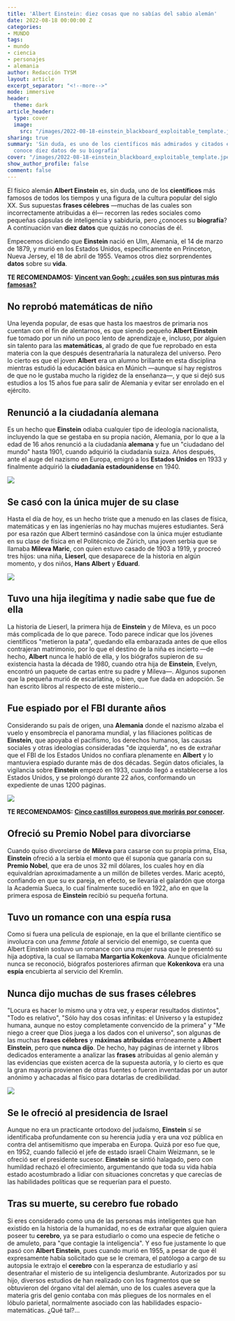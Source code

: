 ```yaml
---
title: 'Albert Einstein: diez cosas que no sabías del sabio alemán'
date: 2022-08-18 00:00:00 Z
categories:
- MUNDO
tags:
- mundo
- ciencia
- personajes
- alemania
author: Redacción TYSM
layout: article
excerpt_separator: "<!--more-->"
mode: immersive
header:
  theme: dark
article_header:
  type: cover
  image:
    src: "/images/2022-08-18-einstein_blackboard_exploitable_template.jpeg"
sharing: true
summary: 'Sin duda, es uno de los científicos más admirados y citados en redes sociales:
  conoce diez datos de su biografía'
cover: "/images/2022-08-18-einstein_blackboard_exploitable_template.jpeg"
show_author_profile: false
comment: false
---
```


El físico alemán **Albert Einstein** es, sin duda, uno de los **científicos** más famosos de todos los tiempos y una figura de la cultura popular del siglo XX. Sus supuestas **frases célebres** —muchas de las cuales son incorrectamente atribuidas a él— recorren las redes sociales como pequeñas cápsulas de inteligencia y sabiduría, pero ¿conoces su **biografía**? A continuación van **diez** **datos** que quizás no conocías de él.

Empecemos diciendo que **Einstein** nació en Ulm, Alemania, el 14 de marzo de 1879, y murió en los Estados Unidos, específicamente en Princeton, Nueva Jersey, el 18 de abril de 1955. Veamos otros diez sorprendentes **datos** sobre su **vida**.

**TE RECOMENDAMOS:** [**Vincent van Gogh: ¿cuáles son sus pinturas más famosas?**](https://blog.tonoysumariachi.com/mundo/2022/10/03/vincent-van-gogh-sus-pinturas-mas-famosas.html)

## No reprobó matemáticas de niño

Una leyenda popular, de esas que hasta los maestros de primaria nos cuentan con el fin de alentarnos, es que siendo pequeño **Albert Einstein** fue tomado por un niño un poco lento de aprendizaje e, incluso, por alguien sin talento para las **matemáticas**, al grado de que fue reprobado en esta materia con la que después desentrañaría la naturaleza del universo. Pero lo cierto es que el joven **Albert** era un alumno brillante en esta disciplina mientras estudió la educación básica en Múnich —aunque sí hay registros de que no le gustaba mucho la rigidez de la enseñanza—, y que si dejó sus estudios a los 15 años fue para salir de Alemania y evitar ser enrolado en el ejército.

## Renunció a la ciudadanía alemana

Es un hecho que **Einstein** odiaba cualquier tipo de ideología nacionalista, incluyendo la que se gestaba en su propia nación, Alemania, por lo que a la edad de 16 años renunció a la ciudadanía **alemana** y fue un "ciudadano del mundo" hasta 1901, cuando adquirió la ciudadanía suiza. Años después, ante el auge del nazismo en Europa, emigró a los **Estados Unidos** en 1933 y finalmente adquirió la **ciudadanía estadounidense** en 1940.

![](https://upload.wikimedia.org/wikipedia/commons/b/b2/Albert_Einstein_c1890s.jpg)

## Se casó con la única mujer de su clase

Hasta el día de hoy, es un hecho triste que a menudo en las clases de física, matemáticas y en las ingenierías no hay muchas mujeres estudiantes. Será por esa razón que Albert terminó casándose con la única mujer estudiante en su clase de física en el Politécnico de Zúrich, una joven serbia que se llamaba **Mileva Maric**, con quien estuvo casado de 1903 a 1919, y procreó tres hijos: una niña, **Lieserl**, que desaparece de la historia en algún momento, y dos niños, **Hans Albert** y **Eduard**.

![](https://upload.wikimedia.org/wikipedia/commons/thumb/8/87/Albert_Einstein_and_his_wife_Mileva_Maric.jpg/1024px-Albert_Einstein_and_his_wife_Mileva_Maric.jpg)

## Tuvo una hija ilegítima y nadie sabe que fue de ella

La historia de Lieserl, la primera hija de **Einstein** y de Mileva, es un poco más complicada de lo que parece. Todo parece indicar que los jóvenes científicos "metieron la pata", quedando ella embarazada antes de que ellos contrajeran matrimonio, por lo que el destino de la niña es incierto —de hecho, **Albert** nunca le habló de ella, y los biógrafos supieron de su existencia hasta la década de 1980, cuando otra hija de **Einstein**, Evelyn, encontró un paquete de cartas entre su padre y Mileva—. Algunos suponen que la pequeña murió de escarlatina, o bien, que fue dada en adopción. Se han escrito libros al respecto de este misterio…

## Fue espiado por el FBI durante años

Considerando su país de origen, una **Alemania** donde el nazismo alzaba el vuelo y ensombrecía el panorama mundial, y las filiaciones políticas de **Einstein**, que apoyaba el pacifismo, los derechos humanos, las causas sociales y otras ideologías consideradas "de izquierda", no es de extrañar que el FBI de los Estados Unidos no confiara plenamente en **Albert** y lo mantuviera espiado durante más de dos décadas. Según datos oficiales, la vigilancia sobre **Einstein** empezó en 1933, cuando llegó a establecerse a los Estados Unidos, y se prolongó durante 22 años, conformando un expediente de unas 1200 páginas.

![](https://upload.wikimedia.org/wikipedia/commons/thumb/3/3e/Einstein_1921_by_F_Schmutzer_-_restoration.jpg/780px-Einstein_1921_by_F_Schmutzer_-_restoration.jpg)

**TE RECOMENDAMOS:** [**Cinco castillos europeos que morirás por conocer**](https://blog.tonoysumariachi.com/mundo/2022/11/23/cinco-castillos-europeos-que-moriras-por-conocer.html)**.**

## Ofreció su Premio Nobel para divorciarse

Cuando quiso divorciarse de **Mileva** para casarse con su propia prima, Elsa, **Einstein** ofreció a la serbia el monto que él suponía que ganaría con su **Premio Nobel**, que era de unos 32 mil dólares, los cuales hoy en día equivaldrían aproximadamente a un millón de billetes verdes. Maric aceptó, confiando en que su ex pareja, en efecto, se llevaría el galardón que otorga la Academia Sueca, lo cual finalmente sucedió en 1922, año en que la primera esposa de **Einstein** recibió su pequeña fortuna.

## Tuvo un romance con una espía rusa

Como si fuera una película de espionaje, en la que el brillante científico se involucra con una _femme fatale_ al servicio del enemigo, se cuenta que Albert Einstein sostuvo un romance con una mujer rusa que le presentó su hija adoptiva, la cual se llamaba **Margartia Kokenkova**. Aunque oficialmente nunca se reconoció, biógrafos posteriores afirman que **Kokenkova** era una **espía** encubierta al servicio del Kremlin.

## Nunca dijo muchas de sus frases célebres

"Locura es hacer lo mismo una y otra vez, y esperar resultados distintos", "Todo es relativo", "Sólo hay dos cosas infinitas: el Universo y la estupidez humana, aunque no estoy completamente convencido de la primera" y "Me niego a creer que Dios juega a los dados con el universo", son algunas de las muchas **frases célebres** y **máximas** **atribuidas** erróneamente a **Albert Einstein**, pero que **nunca dijo**. De hecho, hay páginas de internet y libros dedicados enteramente a analizar las **frases** atribuidas al genio alemán y las evidencias que existen acerca de la supuesta autoría, y lo cierto es que la gran mayoría provienen de otras fuentes o fueron inventadas por un autor anónimo y achacadas al físico para dotarlas de credibilidad.

![](https://upload.wikimedia.org/wikipedia/commons/thumb/e/eb/Albert_Einstein%2C_1947%2C_3b46036u.tif/lossy-page1-827px-Albert_Einstein%2C_1947%2C_3b46036u.tif.jpg)

## Se le ofreció al presidencia de Israel

Aunque no era un practicante ortodoxo del judaísmo, **Einstein** sí se identificaba profundamente con su herencia judía y era una voz pública en contra del antisemitismo que imperaba en Europa. Quizá por eso fue que, en 1952, cuando falleció el jefe de estado israelí Chaim Weizmann, se le ofreció ser el presidente sucesor. **Einstein** se sintió halagado, pero con humildad rechazó el ofrecimiento, argumentando que toda su vida había estado acostumbrado a lidiar con situaciones concretas y que carecías de las habilidades políticas que se requerían para el puesto.

## Tras su muerte, su cerebro fue robado

Si eres considerado como una de las personas más inteligentes que han existido en la historia de la humanidad, no es de extrañar que alguien quiera poseer tu **cerebro**, ya se para estudiarlo o como una especie de fetiche o de amuleto, para "que contagie la inteligencia". Y eso fue justamente lo que pasó con **Albert Einstein**, pues cuando murió en 1955, a pesar de que él expresamente había solicitado que se le cremara, el patólogo a cargo de su autopsia le extrajo el **cerebro** con la esperanza de estudiarlo y así desentrañar el misterio de su inteligencia deslumbrante. Autorizados por su hijo, diversos estudios de han realizado con los fragmentos que se obtuvieron del órgano vital del alemán, uno de los cuales asevera que la materia gris del genio contaba con más pliegues de los normales en el lóbulo parietal, normalmente asociado con las habilidades espacio-matemáticas. ¿Qué tal?…

